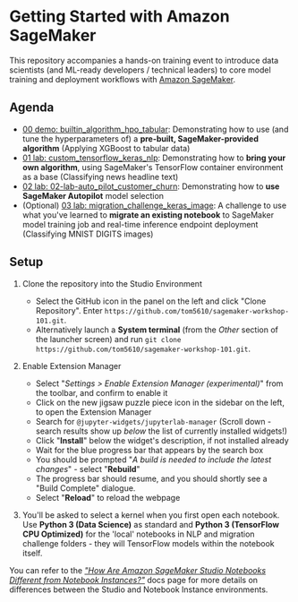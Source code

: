 # Getting Started with Amazon SageMaker

This repository accompanies a hands-on training event to introduce data scientists (and ML-ready developers / technical leaders) to core model training and deployment workflows with [Amazon SageMaker](https://aws.amazon.com/sagemaker/).

## Agenda

* [00 demo: builtin_algorithm_hpo_tabular](00-demo-builtin_algorithm_hpo_tabular): Demonstrating how to use (and tune the hyperparameters of) a **pre-built, SageMaker-provided algorithm** (Applying XGBoost to tabular data)
* [01 lab:  custom_tensorflow_keras_nlp](01-lab-custom_tensorflow_keras_nlp): Demonstrating how to **bring your own algorithm**, using SageMaker's TensorFlow container environment as a base (Classifying news headline text)
* [02 lab:  02-lab-auto_pilot_customer_churn](02-lab-auto_pilot_customer_churn): Demonstrating how to **use SageMaker Autopilot** model selection
* (Optional) [03 lab: migration_challenge_keras_image](migration_challenge_keras_image): A challenge to use what you've learned to **migrate an existing notebook** to SageMaker model training job and real-time inference endpoint deployment (Classifying MNIST DIGITS images)


## Setup

1. Clone the repository into the Studio Environment
    - Select the GitHub icon in the panel on the left and click "Clone Repository". Enter `https://github.com/tom5610/sagemaker-workshop-101.git`.
    - Alternatively launch a **System terminal** (from the *Other* section of the launcher screen) and run `git clone https://github.com/tom5610/sagemaker-workshop-101.git`.

2. Enable Extension Manager
    - Select \"*Settings > Enable Extension Manager (experimental)*\" from the toolbar, and confirm to enable it
    - Click on the new jigsaw puzzle piece icon in the sidebar on the left, to open the Extension Manager
    - Search for `@jupyter-widgets/jupyterlab-manager` (Scroll down - search results show up *below* the list of currently installed widgets!)
    - Click \"**Install**\" below the widget's description, if not installed already
    - Wait for the blue progress bar that appears by the search box
    - You should be prompted \"*A build is needed to include the latest changes*\" - select \"**Rebuild**\"
    - The progress bar should resume, and you should shortly see a \"Build Complete\" dialogue.
    - Select \"**Reload**\" to reload the webpage

3. You'll be asked to select a kernel when you first open each notebook. Use **Python 3 (Data Science)** as standard and **Python 3 (TensorFlow CPU Optimized)** for the 'local' notebooks in NLP and migration challenge folders - they will TensorFlow models within the notebook itself.

You can refer to the [*"How Are Amazon SageMaker Studio Notebooks Different from Notebook Instances?"*](https://docs.aws.amazon.com/sagemaker/latest/dg/notebooks-comparison.html) docs page for more details on differences between the Studio and Notebook Instance environments.

